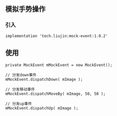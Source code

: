 ## 模拟手势操作

### 引入

```
implementation 'tech.liujin:mock-event:1.0.2'
```

## 使用

```
private MockEvent mMockEvent = new MockEvent();
```

```
// 分发down事件
mMockEvent.dispatchDown( mImage );
```

```
// 分发移动事件
mMockEvent.dispatchMoveBy( mImage, 50, 50 );
```

```
// 分发up事件
mMockEvent.dispatchUp( mImage );
```

